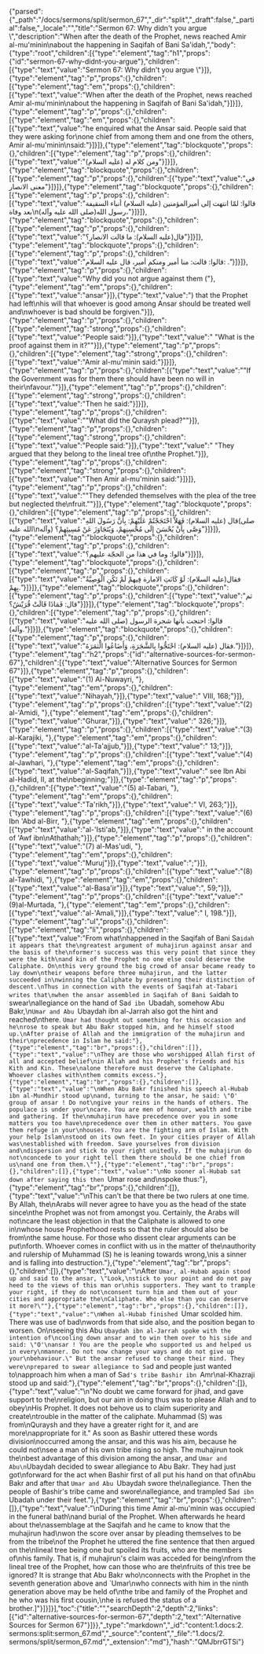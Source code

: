 {"parsed":{"_path":"/docs/sermons/split/sermon_67","_dir":"split","_draft":false,"_partial":false,"_locale":"","title":"Sermon 67:  Why didn't you argue \\","description":"When after the death of the Prophet, news reached Amir al-mu'minin\nabout the happening in Saqifah of Bani Sa'idah,","body":{"type":"root","children":[{"type":"element","tag":"h1","props":{"id":"sermon-67-why-didnt-you-argue"},"children":[{"type":"text","value":"Sermon 67:  Why didn't you argue \\"}]},{"type":"element","tag":"p","props":{},"children":[{"type":"element","tag":"em","props":{},"children":[{"type":"text","value":"When after the death of the Prophet, news reached Amir al-mu'minin\nabout the happening in Saqifah of Bani Sa'idah,"}]}]},{"type":"element","tag":"p","props":{},"children":[{"type":"element","tag":"em","props":{},"children":[{"type":"text","value":"he enquired what the Ansar said. People said that they were asking for\none chief from among them and one from the others, Amir al-mu'minin\nsaid:"}]}]},{"type":"element","tag":"blockquote","props":{},"children":[{"type":"element","tag":"p","props":{},"children":[{"type":"text","value":"ومن كلام له (عليه السلام)"}]}]},{"type":"element","tag":"blockquote","props":{},"children":[{"type":"element","tag":"p","props":{},"children":[{"type":"text","value":"في معنى الانصار"}]}]},{"type":"element","tag":"blockquote","props":{},"children":[{"type":"element","tag":"p","props":{},"children":[{"type":"text","value":"قالوا: لمّا انتهت إلى أميرالمؤمنين (عليه السلام) أنباء السقيفة بعد وفاة\nرسول الله(صلى الله عليه وآله)،"}]}]},{"type":"element","tag":"blockquote","props":{},"children":[{"type":"element","tag":"p","props":{},"children":[{"type":"text","value":"قال(عليه السلام): ما قالت الانصار؟"}]}]},{"type":"element","tag":"blockquote","props":{},"children":[{"type":"element","tag":"p","props":{},"children":[{"type":"text","value":"قالوا: قالت: منا أمير ومنكم أمير، قال عليه السلام: ."}]}]},{"type":"element","tag":"p","props":{},"children":[{"type":"text","value":"Why did you not argue against them ("},{"type":"element","tag":"em","props":{},"children":[{"type":"text","value":"ansar"}]},{"type":"text","value":") that the Prophet had left\nhis will that whoever is good among Ansar should be treated well and\nwhoever is bad should be forgiven."}]},{"type":"element","tag":"p","props":{},"children":[{"type":"element","tag":"strong","props":{},"children":[{"type":"text","value":"People said:"}]},{"type":"text","value":" \"What is the proof against them in it?\""}]},{"type":"element","tag":"p","props":{},"children":[{"type":"element","tag":"strong","props":{},"children":[{"type":"text","value":"Amir al-mu'minin said:"}]}]},{"type":"element","tag":"p","props":{},"children":[{"type":"text","value":"\"If the Government was for them there should have been no will in their\nfavour.\""}]},{"type":"element","tag":"p","props":{},"children":[{"type":"element","tag":"strong","props":{},"children":[{"type":"text","value":"Then he said:"}]}]},{"type":"element","tag":"p","props":{},"children":[{"type":"text","value":"\"What did the Quraysh plead?\""}]},{"type":"element","tag":"p","props":{},"children":[{"type":"element","tag":"strong","props":{},"children":[{"type":"text","value":"People said:"}]},{"type":"text","value":" \"They argued that they belong to the lineal tree of\nthe Prophet."}]},{"type":"element","tag":"p","props":{},"children":[{"type":"element","tag":"strong","props":{},"children":[{"type":"text","value":"Then Amir al-mu'minin said:"}]}]},{"type":"element","tag":"p","props":{},"children":[{"type":"text","value":"\"They defended themselves with the plea of the tree but neglected the\nfruit.\""}]},{"type":"element","tag":"blockquote","props":{},"children":[{"type":"element","tag":"p","props":{},"children":[{"type":"text","value":"قال (عليه السلام): فَهَلاَّ احْتَجَجْتُمْ عَلَيْهِمْ: بِأَنَّ رَسُولَ اللهِ(صلى الله عليه\nوآله) وَصَّى بِأَنْ يُحْسَنَ إِلَى مُحْسِنِهمْ، وَيُتَجَاوَزَ عَنْ مُسِيئِهِمْ؟"}]}]},{"type":"element","tag":"blockquote","props":{},"children":[{"type":"element","tag":"p","props":{},"children":[{"type":"text","value":"قالوا: وما في هذا من الحجّة عليهم؟"}]}]},{"type":"element","tag":"blockquote","props":{},"children":[{"type":"element","tag":"p","props":{},"children":[{"type":"text","value":"فقال(عليه السلام): لَوْ كَانَتِ الامارة فِيهمْ لَمْ تَكُنِ الْوَصِيَّةُ بِهِمْ."}]}]},{"type":"element","tag":"blockquote","props":{},"children":[{"type":"element","tag":"p","props":{},"children":[{"type":"text","value":"ثم قال: فَمَاذَا قَالَتْ قُرَيْشٌ؟"}]}]},{"type":"element","tag":"blockquote","props":{},"children":[{"type":"element","tag":"p","props":{},"children":[{"type":"text","value":"قالوا: احتجت بأَنها شجرة الرسول (صلى الله عليه وآله)."}]}]},{"type":"element","tag":"blockquote","props":{},"children":[{"type":"element","tag":"p","props":{},"children":[{"type":"text","value":"فقال (عليه السلام): احْتَجُّوا بِالشَّجَرَةِ، وَأَضَاعُوا الَّثمَرَةَ."}]}]},{"type":"element","tag":"h2","props":{"id":"alternative-sources-for-sermon-67"},"children":[{"type":"text","value":"Alternative Sources for Sermon 67"}]},{"type":"element","tag":"p","props":{},"children":[{"type":"text","value":"(1) Al-Nuwayri, "},{"type":"element","tag":"em","props":{},"children":[{"type":"text","value":"Nihayah,"}]},{"type":"text","value":" VIII, 168;"}]},{"type":"element","tag":"p","props":{},"children":[{"type":"text","value":"(2) al-'Amidi, "},{"type":"element","tag":"em","props":{},"children":[{"type":"text","value":"Ghurar,"}]},{"type":"text","value":" 326;"}]},{"type":"element","tag":"p","props":{},"children":[{"type":"text","value":"(3) al-Karajiki, "},{"type":"element","tag":"em","props":{},"children":[{"type":"text","value":"al-Ta'ajjub,"}]},{"type":"text","value":" 13;"}]},{"type":"element","tag":"p","props":{},"children":[{"type":"text","value":"(4) al-Jawhari, "},{"type":"element","tag":"em","props":{},"children":[{"type":"text","value":"al-Saqifah,"}]},{"type":"text","value":" see Ibn Abi al-Hadid, II, at the\nbeginning;"}]},{"type":"element","tag":"p","props":{},"children":[{"type":"text","value":"(5) al-Tabari, "},{"type":"element","tag":"em","props":{},"children":[{"type":"text","value":"Ta'rikh,"}]},{"type":"text","value":" VI, 263;"}]},{"type":"element","tag":"p","props":{},"children":[{"type":"text","value":"(6) Ibn 'Abd al-Birr, "},{"type":"element","tag":"em","props":{},"children":[{"type":"text","value":"al-'Isti'ab,"}]},{"type":"text","value":" in the account of 'Awf ibn\nAthathah;"}]},{"type":"element","tag":"p","props":{},"children":[{"type":"text","value":"(7) al-Mas'udi, "},{"type":"element","tag":"em","props":{},"children":[{"type":"text","value":"Muruj"}]},{"type":"text","value":";"}]},{"type":"element","tag":"p","props":{},"children":[{"type":"text","value":"(8) al-Tawhidi, "},{"type":"element","tag":"em","props":{},"children":[{"type":"text","value":"al-Basa'ir"}]},{"type":"text","value":", 59;"}]},{"type":"element","tag":"p","props":{},"children":[{"type":"text","value":"(9)al-Murtada, "},{"type":"element","tag":"em","props":{},"children":[{"type":"text","value":"al-'Amali,"}]},{"type":"text","value":" I, 198."}]},{"type":"element","tag":"ul","props":{},"children":[{"type":"element","tag":"li","props":{},"children":[{"type":"text","value":"From what\nhappened in the Saqifah of Bani Sa`idah it appears that the\ngreatest argument of muhajirun against ansar and the basis of the\nformer's success was this very point that since they were the kith\nand kin of the Prophet no one else could deserve the Caliphate. On\nthis very ground the big crowd of ansar became ready to lay down\ntheir weapons before three muhajirun, and the latter succeeded in\nwinning the Caliphate by presenting their distinction of descent.\nThus in connection with the events of Saqifah at-Tabari writes that\nwhen the ansar assembled in Saqifah of Bani Sa`idah to swear\nallegiance on the hand of Sa`d ibn `Ubadah, somehow Abu Bakr,\n`Umar and Abu `Ubaydah ibn al-Jarrah also got the hint and reached\nthere. `Umar had thought out something for this occasion and he\nrose to speak but Abu Bakr stopped him, and he himself stood up.\nAfter praise of Allah and the immigration of the muhajirun and their\nprecedence in Islam he said:"},{"type":"element","tag":"br","props":{},"children":[]},{"type":"text","value":"\nThey are those who worshipped Allah first of all and accepted belief\nin Allah and his Prophet's friends and his Kith and Kin. These\nalone therefore must deserve the Caliphate. Whoever clashes with\nthem commits excess."},{"type":"element","tag":"br","props":{},"children":[]},{"type":"text","value":"\nWhen Abu Bakr finished his speech al-Hubab ibn al-Mundhir stood up\nand, turning to the ansar, he said: \"O' group of ansar ! Do not\ngive your reins in the hands of others. The populace is under your\ncare. You are men of honour, wealth and tribe and gathering. If the\nmuhajirun have precedence over you in some matters you too have\nprecedence over them in other matters. You gave them refuge in your\nhouses. You are the fighting arm of Islam. With your help Islam\nstood on its own feet. In your cities prayer of Allah was\nestablished with freedom. Save yourselves from division and\ndispersion and stick to your right unitedly. If the muhajirun do not\nconcede to your right tell them there should be one chief from us\nand one from them.\""},{"type":"element","tag":"br","props":{},"children":[]},{"type":"text","value":"\nNo sooner al-Hubab sat down after saying this then `Umar rose and\nspoke thus:"},{"type":"element","tag":"br","props":{},"children":[]},{"type":"text","value":"\nThis can't be that there be two rulers at one time. By Allah, the\nArabs will never agree to have you as the head of the state since\nthe Prophet was not from amongst you. Certainly, the Arabs will not\ncare the least objection in that the Caliphate is allowed to one in\nwhose house Prophethood rests so that the ruler should also be from\nthe same house. For those who dissent clear arguments can be put\nforth. Whoever comes in conflict with us in the matter of the\nauthority and rulership of Muhammad (S) he is leaning towards wrong,\nis a sinner and is falling into destruction."},{"type":"element","tag":"br","props":{},"children":[]},{"type":"text","value":"\nAfter `Umar, al-Hubab again stood up and said to the ansar, \"Look,\nstick to your point and do not pay heed to the views of this man or\nhis supporters. They want to trample your right, if they do not\nconsent turn him and them out of your cities and appropriate the\nCaliphate. Who else than you can deserve it more?\""},{"type":"element","tag":"br","props":{},"children":[]},{"type":"text","value":"\nWhen al-Hubab finished `Umar scolded him. There was use of bad\nwords from that side also, and the position began to worsen. On\nseeing this Abu `Ubaydah ibn al-Jarrah spoke with the intention of\ncooling down ansar and to win them over to his side and said: \"O'\nansar ! You are the people who supported us and helped us in every\nmanner. Do not now change your ways and do not give up your\nbehaviour.\" But the ansar refused to change their mind. They were\nprepared to swear allegiance to Sa`d and people just wanted to\napproach him when a man of Sa`d's tribe Bashir ibn `Amr\nal-Khazraji stood up and said:"},{"type":"element","tag":"br","props":{},"children":[]},{"type":"text","value":"\n\"No doubt we came forward for jihad, and gave support to the\nreligion, but our aim in doing thus was to please Allah and to obey\nHis Prophet. It does not behove us to claim superiority and create\ntrouble in the matter of the caliphate. Muhammad (S) was from\nQuraysh and they have a greater right for it, and are more\nappropriate for it.\" As soon as Bashir uttered these words division\noccurred among the ansar, and this was his aim, because he could not\nsee a man of his own tribe rising so high. The muhajirun took the\nbest advantage of this division among the ansar, and `Umar and Abu\n`Ubaydah decided to swear allegiance to Abu Bakr. They had just got\nforward for the act when Bashir first of all put his hand on that of\nAbu Bakr and after that `Umar and Abu `Ubaydah swore the\nallegiance. Then the people of Bashir's tribe came and swore\nallegiance, and trampled Sa`d ibn `Ubadah under their feet."},{"type":"element","tag":"br","props":{},"children":[]},{"type":"text","value":"\nDuring this time Amir al-mu'minin was occupied in the funeral bath\nand burial of the Prophet. When afterwards he heard about the\nassemblage at the Saqifah and he came to know that the muhajirun had\nwon the score over ansar by pleading themselves to be from the tribe\nof the Prophet he uttered the fine sentence that then argued on the\nlineal tree being one but spoiled its fruits, who are the members of\nhis family. That is, if muhajirun's claim was acceded for being\nfrom the lineal tree of the Prophet, how can those who are the\nfruits of this tree be ignored? It is strange that Abu Bakr who\nconnects with the Prophet in the seventh generation above and `Umar\nwho connects with him in the ninth generation above may be held of\nthe tribe and family of the Prophet and he who was his first cousin,\nhe is refused the status of a brother.]"}]}]}],"toc":{"title":"","searchDepth":2,"depth":2,"links":[{"id":"alternative-sources-for-sermon-67","depth":2,"text":"Alternative Sources for Sermon 67"}]}},"_type":"markdown","_id":"content:1.docs:2. sermons:split:sermon_67.md","_source":"content","_file":"1.docs/2. sermons/split/sermon_67.md","_extension":"md"},"hash":"QMJbrrGTSi"}